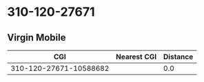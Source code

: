 # 310-120-27671
## Virgin Mobile


| CGI | Nearest CGI | Distance |
|-----|-------------|----------|
| 310-120-27671-10588682 |  | 0.0 |
